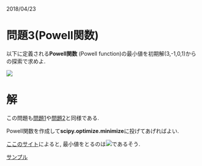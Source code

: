 2018/04/23

# 問題3(Powell関数)
以下に定義される**Powell関数** (Powell function)の最小値を初期解(3,-1,0,1)からの探索で求めよ.

<img src="https://latex.codecogs.com/gif.latex?f(x_1,x_2,x_3,x_4)=(x_1-10x_2)^2&plus;5(x_3-x_4)&plus;(x_2-2x_3)^4&plus;10(x_1-x_4)^4" />

# 解
この問題も[問題1](problem_1.md)や[問題2](problem_2.md)と同様である.

Powell関数を作成して**scipy.optimize.minimize**に投げてあげればよい.

[ここのサイト](https://www.sfu.ca/~ssurjano/powell.html)によると, 最小値をとるのは<img src="https://latex.codecogs.com/gif.latex?x_0=(0.,0.,0.,0.)" />であるそう.

[サンプル](code_example/problem_3.py)
